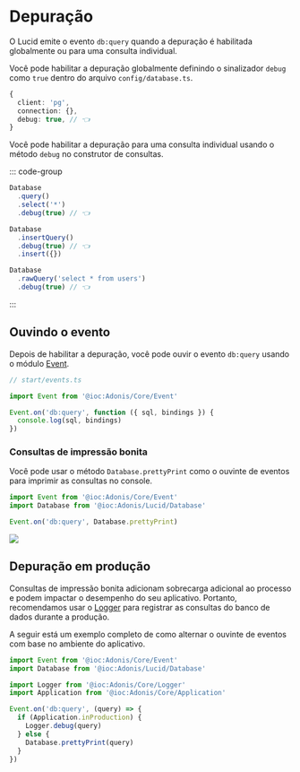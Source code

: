 # Depuração

O Lucid emite o evento `db:query` quando a depuração é habilitada globalmente ou para uma consulta individual.

Você pode habilitar a depuração globalmente definindo o sinalizador `debug` como `true` dentro do arquivo `config/database.ts`.

```ts
{
  client: 'pg',
  connection: {},
  debug: true, // 👈
}
```

Você pode habilitar a depuração para uma consulta individual usando o método `debug` no construtor de consultas.

::: code-group

```ts [Select]
Database
  .query()
  .select('*')
  .debug(true) // 👈
```

```ts [Insert]
Database
  .insertQuery()
  .debug(true) // 👈
  .insert({})
```

```ts [Raw]
Database
  .rawQuery('select * from users')
  .debug(true) // 👈
```

:::

## Ouvindo o evento
Depois de habilitar a depuração, você pode ouvir o evento `db:query` usando o módulo [Event](../digging-deeper/events.md).

```ts
// start/events.ts

import Event from '@ioc:Adonis/Core/Event'

Event.on('db:query', function ({ sql, bindings }) {
  console.log(sql, bindings)
})
```

### Consultas de impressão bonita
Você pode usar o método `Database.prettyPrint` como o ouvinte de eventos para imprimir as consultas no console.

```ts
import Event from '@ioc:Adonis/Core/Event'
import Database from '@ioc:Adonis/Lucid/Database'

Event.on('db:query', Database.prettyPrint)
```

![](/docs/assets/query-events.webp)

## Depuração em produção
Consultas de impressão bonita adicionam sobrecarga adicional ao processo e podem impactar o desempenho do seu aplicativo. Portanto, recomendamos usar o [Logger](../digging-deeper/logger.md) para registrar as consultas do banco de dados durante a produção.

A seguir está um exemplo completo de como alternar o ouvinte de eventos com base no ambiente do aplicativo.

```ts
import Event from '@ioc:Adonis/Core/Event'
import Database from '@ioc:Adonis/Lucid/Database'

import Logger from '@ioc:Adonis/Core/Logger'
import Application from '@ioc:Adonis/Core/Application'

Event.on('db:query', (query) => {
  if (Application.inProduction) {
    Logger.debug(query)    
  } else {
    Database.prettyPrint(query)
  }
})
```
